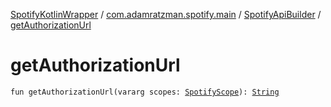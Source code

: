 [SpotifyKotlinWrapper](../../index.md) / [com.adamratzman.spotify.main](../index.md) / [SpotifyApiBuilder](index.md) / [getAuthorizationUrl](./get-authorization-url.md)

# getAuthorizationUrl

`fun getAuthorizationUrl(vararg scopes: `[`SpotifyScope`](../-spotify-scope/index.md)`): `[`String`](https://kotlinlang.org/api/latest/jvm/stdlib/kotlin/-string/index.html)